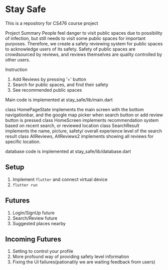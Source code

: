# Stay Safe
This is a repository for CS476 course project

Project Summary
People feel danger to visit public spaces due to possibility of infection, but still needs to visit some public spaces for important purposes. Therefore, we create a safety reviewing system for public spaces to acknowledge users of its safety. Safety of public spaces are crowdsourced by reviews, and reviews themselves are quality controlled by other users.

Instruction
1. Add Reviews by pressing '+' button
2. Search for public spaces, and find their safety
3. See recommended public spaces


Main code is implemented at stay_safe/lib/main.dart

class HomePageState implements the main screen with the bottom navigationbar, and the google map picker when search button or add review button is pressed
class HomeScreen implements recommendation system based on recent search, or reviewed location
class SearchResult implements the name, picture, safety/ overall experience level of the search result
class AllReviews, AllReviews2 implements showing all reviews for specific location.

database code is implemented at stay_safe/lib/database.dart

## Setup
1. Implement `flutter` and connect virtual device
2. `flutter run`

## Futures
1. Login/SignUp future
2. Search/Review future
3. Suggested places nearby

## Incoming Futures
1. Setting to control your profile
2. More profound way of providing safety level information
3. Fixing the UI failures(pationatily we are waiting feedback from users)